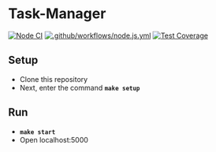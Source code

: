 # Task-Manager

[![Node CI](https://github.com/hexlet-boilerplates/fastify-nodejs-application/workflows/Node%20CI/badge.svg)](https://github.com/hexlet-boilerplates/fastify-nodejs-application/actions)
[![.github/workflows/node.js.yml](https://github.com/Yakanaro/backend-project-6/actions/workflows/node.js.yml/badge.svg)](https://github.com/Yakanaro/backend-project-6/actions/workflows/node.js.yml)
[![Test Coverage](https://api.codeclimate.com/v1/badges/8d0f2bf9740f7e405298/test_coverage)](https://codeclimate.com/github/Yakanaro/backend-project-6/test_coverage)

## Setup
- Clone this repository
- Next, enter the command **`make setup`**

## Run
-  **`make start`**
- Open localhost:5000


